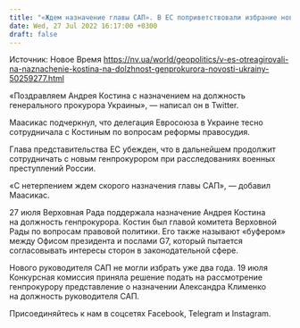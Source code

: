 ```yaml
---
title: "«Ждем назначение главы САП». В ЕС поприветствовали избрание нового генпрокурора Украины"
date: Wed, 27 Jul 2022 16:17:00 +0300
draft: false
---
```

Источник: Новое Время https://nv.ua/world/geopolitics/v-es-otreagirovali-na-naznachenie-kostina-na-dolzhnost-genprokurora-novosti-ukrainy-50259277.html


«Поздравляем Андрея Костина с назначением на должность генерального прокурора Украины», — написал он в Twitter.

Маасикас подчеркнул, что делегация Евросоюза в Украине тесно сотрудничала с Костиным по вопросам реформы правосудия.

Глава представительства ЕС убежден, что в дальнейшем продолжит сотрудничать с новым генпрокурором при расследованиях военных преступлений России. 

«С нетерпением ждем скорого назначения главы САП», — добавил Маасикас.

27 июля Верховная Рада поддержала назначение Андрея Костина на должность генпрокурора. Костин был главой комитета Верховной Рады по вопросам правовой политики. Его также называют «буфером» между Офисом президента и послами G7, который пытается согласовывать интересы сторон в законодательной сфере.

Нового руководителя САП не могли избрать уже два года. 19 июля Конкурсная комиссия приняла решение подать на рассмотрение генпрокурору представление о назначении Александра Клименко на должность руководителя САП.

Присоединяйтесь к нам в соцсетях Facebook, Telegram и Instagram.
